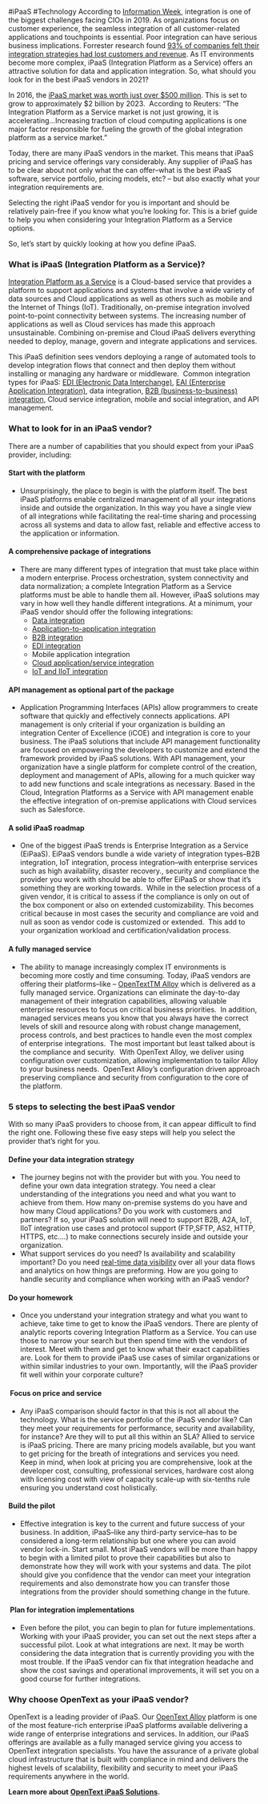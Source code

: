 #iPaaS
#Technology 
According to [Information Week](https://www.information-age.com/the-role-of-the-cio-123477602/), integration is one of the biggest challenges facing CIOs in 2019. As organizations focus on customer experience, the seamless integration of all customer-related applications and touchpoints is essential. Poor integration can have serious business implications. Forrester research found [93% of companies felt their integration strategies had lost customers and revenue](https://www.opentext.com/info/agile-integration-drives-digital-business/). As IT environments become more complex, iPaaS (Integration Platform as a Service) offers an attractive solution for data and application integration. So, what should you look for in the best iPaaS vendors in 2021?

In 2016, the [iPaaS market was worth just over $500 million](https://www.prnewswire.com/news-releases/integration-platform-as-a-service-market-worth-29983-million-usd-by-2021-607079466.html). This is set to grow to approximately $2 billion by 2023.  According to Reuters: “The Integration Platform as a Service market is not just growing, it is accelerating…Increasing traction of cloud computing applications is one major factor responsible for fueling the growth of the global integration platform as a service market.”

Today, there are many iPaaS vendors in the market. This means that iPaaS pricing and service offerings vary considerably. Any supplier of iPaaS has to be clear about not only what the can offer–what is the best iPaaS software, service portfolio, pricing models, etc? – but also exactly what your integration requirements are.

Selecting the right iPaaS vendor for you is important and should be relatively pain-free if you know what you’re looking for. This is a brief guide to help you when considering your Integration Platform as a Service options.

So, let’s start by quickly looking at how you define iPaaS.

### **What is iPaaS (Integration Platform as a Service)?**

[Integration Platform as a Service](https://blogs.opentext.com/what-is-ipaas/) is a Cloud-based service that provides a platform to support applications and systems that involve a wide variety of data sources and Cloud applications as well as others such as mobile and the Internet of Things (IoT). Traditionally, on-premise integration involved point-to-point connectivity between systems. The increasing number of applications as well as Cloud services has made this approach unsustainable. Combining on-premise and Cloud iPaaS delivers everything needed to deploy, manage, govern and integrate applications and services.

This iPaaS definition sees vendors deploying a range of automated tools to develop integration flows that connect and then deploy them without installing or managing any hardware or middleware.  Common integration types for iPaaS: [EDI (Electronic Data Interchange)](https://blogs.opentext.com/electronic-data-interchange-edi/), [EAI (Enterprise Application Integration)](https://businessnetwork.opentext.com/enterprise-application-integration/), data integration, [B2B (business-to-business) integration](https://blogs.opentext.com/b2b-integration-solution/), Cloud service integration, mobile and social integration, and API management.

### **What to look for in an iPaaS vendor?**

There are a number of capabilities that you should expect from your iPaaS provider, including:

#### **Start with the platform**

-   Unsurprisingly, the place to begin is with the platform itself. The best iPaaS platforms enable centralized management of all your integrations inside and outside the organization. In this way you have a single view of all integrations while facilitating the real-time sharing and processing across all systems and data to allow fast, reliable and effective access to the application or information.

#### **A comprehensive package of integrations**

-   There are many different types of integration that must take place within a modern enterprise. Process orchestration, system connectivity and data normalization; a complete Integration Platform as a Service platforms must be able to handle them all. However, iPaaS solutions may vary in how well they handle different integrations. At a minimum, your iPaaS vendor should offer the following integrations:
    -   [Data integration](https://businessnetwork.opentext.com/digital-business-integration/)
    -   [Application-to-application integration](https://businessnetwork.opentext.com/integration-platform-as-a-service/)
    -   [B2B integration](https://blogs.opentext.com/b2b-integration-solution/)
    -   [EDI integration](https://blogs.opentext.com/electronic-data-interchange-edi/)
    -   Mobile application integration
    -   [Cloud application/service integration](https://businessnetwork.opentext.com/enterprise-application-integration/)
    -   [IoT and IIoT integration](https://businessnetwork.opentext.com/iot-data-integration/)

#### **API management as optional part of the package**

-   Application Programming Interfaces (APIs) allow programmers to create software that quickly and effectively connects applications. API management is only criterial if your organization is building an integration Center of Excellence (iCOE) and integration is core to your business. The iPaaS solutions that include API management functionality are focused on empowering the developers to customize and extend the framework provided by iPaaS solutions. With API management, your organization have a single platform for complete control of the creation, deployment and management of APIs, allowing for a much quicker way to add new functions and scale integrations as necessary. Based in the Cloud, Integration Platforms as a Service with API management enable the effective integration of on-premise applications with Cloud services such as Salesforce.

#### **A solid iPaaS roadmap**

-   One of the biggest iPaaS trends is Enterprise Integration as a Service (EiPaaS). EiPaaS vendors bundle a wide variety of integration types–B2B integration, IoT integration, process integration–with enterprise services such as high availability, disaster recovery., security and compliance the provider you work with should be able to offer EiPaaS or show that it’s something they are working towards.  While in the selection process of a given vendor, it is critical to assess if the compliance is only on out of the box component or also on extended customizability. This becomes critical because in most cases the security and compliance are void and null as soon as vendor code is customized or extended.  This add to your organization workload and certification/validation process.

#### **A fully managed service**

-   The ability to manage increasingly complex IT environments is becoming more costly and time consuming. Today, iPaaS vendors are offering their platforms–like – [OpenTextTM Alloy](https://businessnetwork.opentext.com/enterprise-data-management/) which is delivered as a fully managed service. Organizations can eliminate the day-to-day management of their integration capabilities, allowing valuable enterprise resources to focus on critical business priorities.  In addition, managed services means you know that you always have the correct levels of skill and resource along with robust change management, process controls, and best practices to handle even the most complex of enterprise integrations.  The most important but least talked about is the compliance and security.  With OpenText Alloy, we deliver using configuration over customization, allowing implementation to tailor Alloy to your business needs.  OpenText Alloy’s configuration driven approach preserving compliance and security from configuration to the core of the platform.

### **5 steps to selecting the best iPaaS vendor**

With so many iPaaS providers to choose from, it can appear difficult to find the right one. Following these five easy steps will help you select the provider that’s right for you.

#### **Define your data integration strategy**

-   The journey begins not with the provider but with you. You need to define your own data integration strategy. You need a clear understanding of the integrations you need and what you want to achieve from them. How many on-premise systems do you have and how many Cloud applications? Do you work with customers and partners? If so, your iPaaS solution will need to support B2B, A2A, IoT, IIoT integration use cases and protocol support (FTP,SFTP, AS2, HTTP, HTTPS, etc….) to make connections securely inside and outside your organization.
-   What support services do you need? Is availability and scalability important? Do you need [real-time data visibility](https://businessnetwork.opentext.com/data-visibility/) over all your data flows and analytics on how things are preforming. How are you going to handle security and compliance when working with an iPaaS vendor?

#### **Do your homework**

-   Once you understand your integration strategy and what you want to achieve, take time to get to know the iPaaS vendors. There are plenty of analytic reports covering Integration Platform as a Service. You can use those to narrow your search but then spend time with the vendors of interest. Meet with them and get to know what their exact capabilities are. Look for them to provide iPaaS use cases of similar organizations or within similar industries to your own. Importantly, will the iPaaS provider fit well within your corporate culture?

####  **Focus on price and service**

-   Any iPaaS comparison should factor in that this is not all about the technology. What is the service portfolio of the iPaaS vendor like? Can they meet your requirements for performance, security and availability, for instance? Are they will to put all this within an SLA? Allied to service is iPaaS pricing. There are many pricing models available, but you want to get pricing for the breath of integrations and services you need.  Keep in mind, when look at pricing you are comprehensive, look at the developer cost, consulting, professional services, hardware cost along with licensing cost with view of capacity scale-up with six-tenths rule ensuring you understand cost holistically.

#### **Build the pilot**

-   Effective integration is key to the current and future success of your business. In addition, iPaaS–like any third-party service–has to be considered a long-term relationship but one where you can avoid vendor lock-in. Start small. Most iPaaS vendors will be more than happy to begin with a limited pilot to prove their capabilities but also to demonstrate how they will work with your systems and data. The pilot should give you confidence that the vendor can meet your integration requirements and also demonstrate how you can transfer those integrations from the provider should something change in the future.

####  **Plan for integration implementations**

-   Even before the pilot, you can begin to plan for future implementations. Working with your iPaaS provider, you can set out the next steps after a successful pilot. Look at what integrations are next. It may be worth considering the data integration that is currently providing you with the most trouble. If the iPaaS vendor can fix that integration headache and show the cost savings and operational improvements, it will set you on a good course for further integrations.

### **Why choose OpenText as your iPaaS vendor?**

OpenText is a leading provider of iPaaS. Our [OpenText Alloy](https://businessnetwork.opentext.com/integration-platform-as-a-service/) platform is one of the most feature-rich enterprise iPaaS platforms available delivering a wide range of enterprise integrations and services. In addition, our iPaaS offerings are available as a fully managed service giving you access to OpenText integration specialists. You have the assurance of a private global cloud infrastructure that is built with compliance in mind and delivers the highest levels of scalability, flexibility and security to meet your iPaaS requirements anywhere in the world.

**Learn more about** [**OpenText iPaaS Solutions**](https://businessnetwork.opentext.com/integration-platform-as-a-service/)**.**